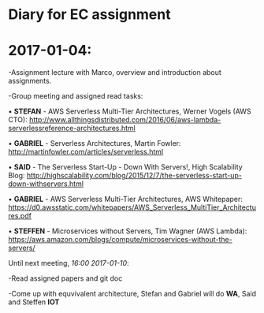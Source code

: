 # Diary for EC assignment

# 2017-01-04:

  -Assignment lecture with Marco, overview and introduction about assignments.
  
  -Group meeting and assigned read tasks:
  
  • **STEFAN** - AWS Serverless Multi-Tier Architectures, Werner Vogels (AWS CTO):
    http://www.allthingsdistributed.com/2016/06/aws-lambda-serverlessreference-architectures.html 
  
  • **GABRIEL** - Serverless Architectures, Martin Fowler:
    http://martinfowler.com/articles/serverless.html
  
  • **SAID** - The Serverless Start-Up - Down With Servers!, High Scalability Blog:
    http://highscalability.com/blog/2015/12/7/the-serverless-start-up-down-withservers.html
  
  • **GABRIEL** - AWS Serverless Multi-Tier Architectures, AWS Whitepaper:
    https://d0.awsstatic.com/whitepapers/AWS_Serverless_MultiTier_Architectures.pdf
  
  • **STEFFEN** - Microservices without Servers, Tim Wagner (AWS Lambda): 
    https://aws.amazon.com/blogs/compute/microservices-without-the-servers/ 
    
 Until next meeting, *16:00 2017-01-10*:
 
  -Read assigned papers and git doc
  
  -Come up with equvivalent architecture, Stefan and Gabriel will do **WA**, Said and Steffen **IOT**

